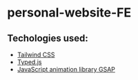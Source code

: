 # personal-website-FE

## Techologies used:
- [Tailwind CSS](https://tailwindcss.com/)
- [Typed.js](https://github.com/mattboldt/typed.js/?tab=readme-ov-file)
- [JavaScript animation library GSAP](https://gsap.com/)